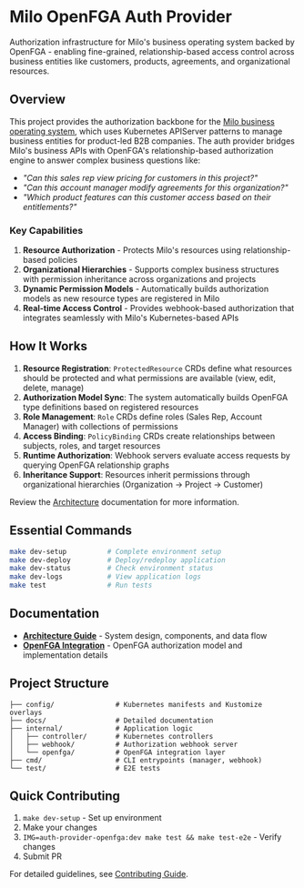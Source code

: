 # Milo OpenFGA Auth Provider

Authorization infrastructure for Milo's business operating system backed by
OpenFGA - enabling fine-grained, relationship-based access control across
business entities like customers, products, agreements, and organizational
resources.

## Overview

This project provides the authorization backbone for the [Milo business
operating system](https://github.com/datum-cloud/milo), which uses Kubernetes
APIServer patterns to manage business entities for product-led B2B companies.
The auth provider bridges Milo's business APIs with OpenFGA's relationship-based
authorization engine to answer complex business questions like:

- *"Can this sales rep view pricing for customers in this project?"*
- *"Can this account manager modify agreements for this organization?"*
- *"Which product features can this customer access based on their
  entitlements?"*

### Key Capabilities

1. **Resource Authorization** - Protects Milo's resources using
   relationship-based policies
2. **Organizational Hierarchies** - Supports complex business structures with
   permission inheritance across organizations and projects
3. **Dynamic Permission Models** - Automatically builds authorization models as
   new resource types are registered in Milo
4. **Real-time Access Control** - Provides webhook-based authorization that
   integrates seamlessly with Milo's Kubernetes-based APIs

## How It Works

1. **Resource Registration**: `ProtectedResource` CRDs define what resources
   should be protected and what permissions are available (view, edit, delete,
   manage)
2. **Authorization Model Sync**: The system automatically builds OpenFGA type
   definitions based on registered resources
3. **Role Management**: `Role` CRDs define roles (Sales Rep, Account Manager)
   with collections of permissions
4. **Access Binding**: `PolicyBinding` CRDs create relationships between
   subjects, roles, and target resources
5. **Runtime Authorization**: Webhook servers evaluate access requests by
   querying OpenFGA relationship graphs
6. **Inheritance Support**: Resources inherit permissions through organizational
   hierarchies (Organization → Project → Customer)

Review the [Architecture](./docs/architecture.md) documentation for more
information.

## Essential Commands

```bash
make dev-setup          # Complete environment setup
make dev-deploy         # Deploy/redeploy application
make dev-status         # Check environment status
make dev-logs           # View application logs
make test               # Run tests
```

## Documentation

- **[Architecture Guide](docs/architecture.md)** - System design, components,
  and data flow
- **[OpenFGA Integration](docs/openfga-integration.md)** - OpenFGA authorization
  model and implementation details

## Project Structure

```
├── config/               # Kubernetes manifests and Kustomize overlays
├── docs/                 # Detailed documentation
├── internal/             # Application logic
│   ├── controller/       # Kubernetes controllers
│   ├── webhook/          # Authorization webhook server
│   └── openfga/          # OpenFGA integration layer
├── cmd/                  # CLI entrypoints (manager, webhook)
└── test/                 # E2E tests
```

## Quick Contributing

1. `make dev-setup` - Set up environment
2. Make your changes
3. `IMG=auth-provider-openfga:dev make test && make test-e2e` - Verify changes
4. Submit PR

For detailed guidelines, see [Contributing Guide](docs/contributing.md).
